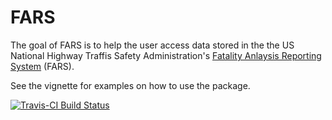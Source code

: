 # FARS

The goal of FARS is to help the user access data stored in the the US National Highway Traffis Safety
Administration's [Fatality Anlaysis Reporting System](https://www.nhtsa.gov/research-data/fatality-analysis-reporting-system-fars)
(FARS).

See the vignette for examples on how to use the package.

[![Travis-CI Build Status](https://travis-ci.org/NicoliCo/FARS.svg?branch=master)](https://travis-ci.org/NicoliCo/FARS)
